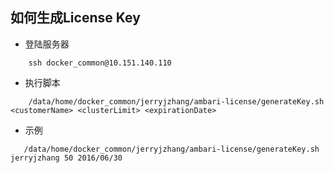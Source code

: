 ## 如何生成License Key

- 登陆服务器

```
	ssh docker_common@10.151.140.110
```

- 执行脚本

```
    /data/home/docker_common/jerryjzhang/ambari-license/generateKey.sh <customerName> <clusterLimit> <expirationDate>
```

- 示例

```
   /data/home/docker_common/jerryjzhang/ambari-license/generateKey.sh jerryjzhang 50 2016/06/30
```